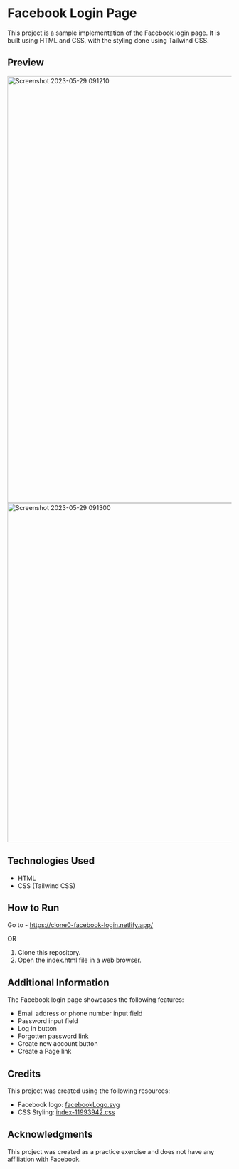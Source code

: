 # Facebook Login Page

This project is a sample implementation of the Facebook login page. It is built using HTML and CSS, with the styling done using Tailwind CSS.

## Preview

<img width="960" alt="Screenshot 2023-05-29 091210" src="https://github.com/KunalKhandekar/FB-LoginPage/assets/134169718/4fb61b12-4c29-4af9-af3d-57bdefcaf27d">
<img width="763" alt="Screenshot 2023-05-29 091300" src="https://github.com/KunalKhandekar/FB-LoginPage/assets/134169718/1f2bf7d5-d2a8-4f36-999e-fec4fe520077">


## Technologies Used

- HTML
- CSS (Tailwind CSS)

## How to Run

Go to - https://clone0-facebook-login.netlify.app/

OR

1. Clone this repository.
2. Open the index.html file in a web browser.

## Additional Information

The Facebook login page showcases the following features:

- Email address or phone number input field
- Password input field
- Log in button
- Forgotten password link
- Create new account button
- Create a Page link

## Credits

This project was created using the following resources:

- Facebook logo: [facebookLogo.svg](./assets/facebookLogo-9531e960.svg)
- CSS Styling: [index-11993942.css](./assets/index-11993942.css)

## Acknowledgments

This project was created as a practice exercise and does not have any affiliation with Facebook.

